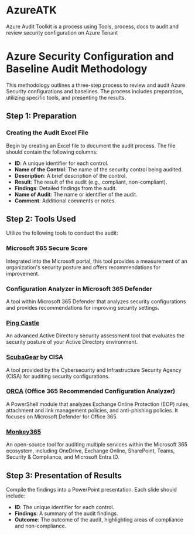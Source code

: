 # AzureATK
Azure Audit Toolkit is a process using Tools, process, docs to audit and review security configuration on Azure Tenant

# Azure Security Configuration and Baseline Audit Methodology

This methodology outlines a three-step process to review and audit Azure Security configurations and baselines. The process includes preparation, utilizing specific tools, and presenting the results.

## Step 1: Preparation

### Creating the Audit Excel File

Begin by creating an Excel file to document the audit process. The file should contain the following columns:

- **ID**: A unique identifier for each control.
- **Name of the Control**: The name of the security control being audited.
- **Description**: A brief description of the control.
- **Result**: The result of the audit (e.g., compliant, non-compliant).
- **Findings**: Detailed findings from the audit.
- **Name of Audit**: The name or identifier of the audit.
- **Comment**: Additional comments or notes.


## Step 2: Tools Used

Utilize the following tools to conduct the audit:

### Microsoft 365 Secure Score
Integrated into the Microsoft portal, this tool provides a measurement of an organization's security posture and offers recommendations for improvement.

### Configuration Analyzer in Microsoft 365 Defender
A tool within Microsoft 365 Defender that analyzes security configurations and provides recommendations for improving security settings.

### [Ping Castle](https://github.com/vletoux/pingcastle)
An advanced Active Directory security assessment tool that evaluates the security posture of your Active Directory environment.

### [ScubaGear](https://github.com/cisagov/ScubaGear) by CISA
A tool provided by the Cybersecurity and Infrastructure Security Agency (CISA) for auditing security configurations.

### [ORCA](https://github.com/cammurray/orca) (Office 365 Recommended Configuration Analyzer)
A PowerShell module that analyzes Exchange Online Protection (EOP) rules, attachment and link management policies, and anti-phishing policies. It focuses on Microsoft Defender for Office 365.

### [Monkey365](https://github.com/silverhack/monkey365)
An open-source tool for auditing multiple services within the Microsoft 365 ecosystem, including OneDrive, Exchange Online, SharePoint, Teams, Security & Compliance, and Microsoft Entra ID.

## Step 3: Presentation of Results

Compile the findings into a PowerPoint presentation. Each slide should include:

- **ID**: The unique identifier for each control.
- **Findings**: A summary of the audit findings.
- **Outcome**: The outcome of the audit, highlighting areas of compliance and non-compliance.
